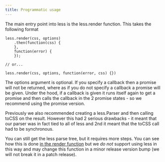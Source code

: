```yaml
---
title: Programmatic usage
---
```


The main entry point into less is the less.render function. This takes the following format

```
less.render(css, options)
    .then(function(css) {
    },
    function(error) {
    });

// or...

less.render(css, options, function(error, css) {})
```

The options argument is optional. If you specify a callback then a promise will not be returned, where as if you do not specify a callback a promise will be given.
Under the hood, if a callback is given it runs itself again to get a promise and then calls the callback in the 2 promise states - so we recommend using the promise version.

Previously we also recommended creating a less.Parser and then calling toCSS on the result. However this had 2 serious drawbacks - it meant that our parser was in fact tied to all of less and 2nd it meant that the toCSS call had to be synchronous.

You can still get the less parse tree, but it requires more steps. You can see how this is done [in the render function](https://github.com/less/less.js/blob/master/lib/less/render.js) but we *do not* support using less in this way and may change this function in a minor release version bump (we will not break it in a patch release).
